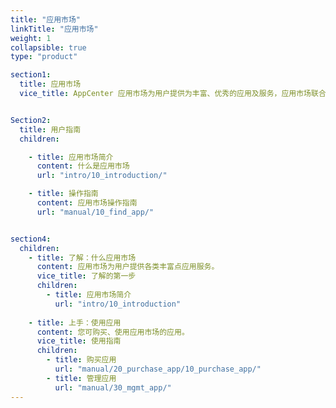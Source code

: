 ```yaml
---
title: "应用市场"
linkTitle: "应用市场"
weight: 1
collapsible: true
type: "product"

section1:
  title: 应用市场
  vice_title: AppCenter 应用市场为用户提供为丰富、优秀的应用及服务，应用市场联合众多优秀合作伙伴为用户提供包括数据库与中间件、大数据、安全应用、容器应用、企业应用等各类型的应用服务。


Section2:
  title: 用户指南
  children:

    - title: 应用市场简介
      content: 什么是应用市场
      url: "intro/10_introduction/"

    - title: 操作指南
      content: 应用市场操作指南
      url: "manual/10_find_app/"


section4:
  children:
    - title: 了解：什么应用市场
      content: 应用市场为用户提供各类丰富点应用服务。
      vice_title: 了解的第一步
      children:
        - title: 应用市场简介
          url: "intro/10_introduction"
      
    - title: 上手：使用应用
      content: 您可购买、使用应用市场的应用。
      vice_title: 使用指南
      children: 
        - title: 购买应用
          url: "manual/20_purchase_app/10_purchase_app/"
        - title: 管理应用
          url: "manual/30_mgmt_app/"
---
```



<!-- type: "product" 这个参数表明这是一个产品index页面 -->
<!-- section1 为产品index页面 主标题 副标题 video  video_img为视频图片  -->
<!-- section2 为产品index页面 第一个大块的用户文档配置  -->
<!-- section3 为产品index页面 第二个大块的开发者文档配置  -->
<!-- section4 为产品index页面 第三个大块的学习路径配置  -->